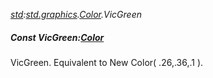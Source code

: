 _[std](../../modules/std/std-module.md):[std.graphics](../../modules/std/std-graphics.md).[Color](../../modules/std/std-graphics-color.md).VicGreen_
##### Const VicGreen:[Color](../../modules/std/std-graphics-color.md)
VicGreen. Equivalent to New Color( .26,.36,.1 ).

